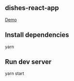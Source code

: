 
## dishes-react-app

[Demo](https://aynurajafarova.github.io/dishes-react-app/)

## Install dependencies

yarn


## Run dev server

yarn start
